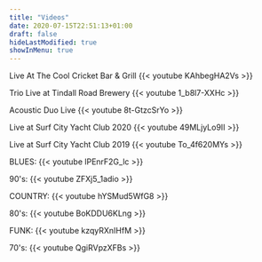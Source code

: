 ```yaml
---
title: "Videos"
date: 2020-07-15T22:51:13+01:00
draft: false
hideLastModified: true
showInMenu: true
---
```

Live At The Cool Cricket Bar & Grill
{{< youtube KAhbegHA2Vs >}}


Trio Live at Tindall Road Brewery
{{< youtube 1_b8l7-XXHc >}}


Acoustic Duo Live
{{< youtube 8t-GtzcSrYo >}}


Live at Surf City Yacht Club 2020
{{< youtube 49MLjyLo9II >}}


Live at Surf City Yacht Club 2019
{{< youtube To_4f620MYs >}}


BLUES:
{{< youtube lPEnrF2G_lc >}}


90's:
{{< youtube ZFXj5_1adio >}}


COUNTRY:
{{< youtube hYSMud5WfG8 >}}


80's:
{{< youtube BoKDDU6KLng >}}


FUNK:
{{< youtube kzqyRXnIHfM >}}


70's:
{{< youtube QgiRVpzXFBs >}}
